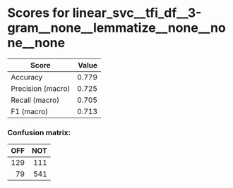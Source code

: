 # Scores for linear_svc__tfi_df__3-gram__none__lemmatize__none__none__none
|      Score      |Value|
|-----------------|----:|
|Accuracy         |0.779|
|Precision (macro)|0.725|
|Recall (macro)   |0.705|
|F1 (macro)       |0.713|

### Confusion matrix:
|OFF|NOT|
|--:|--:|
|129|111|
| 79|541|
